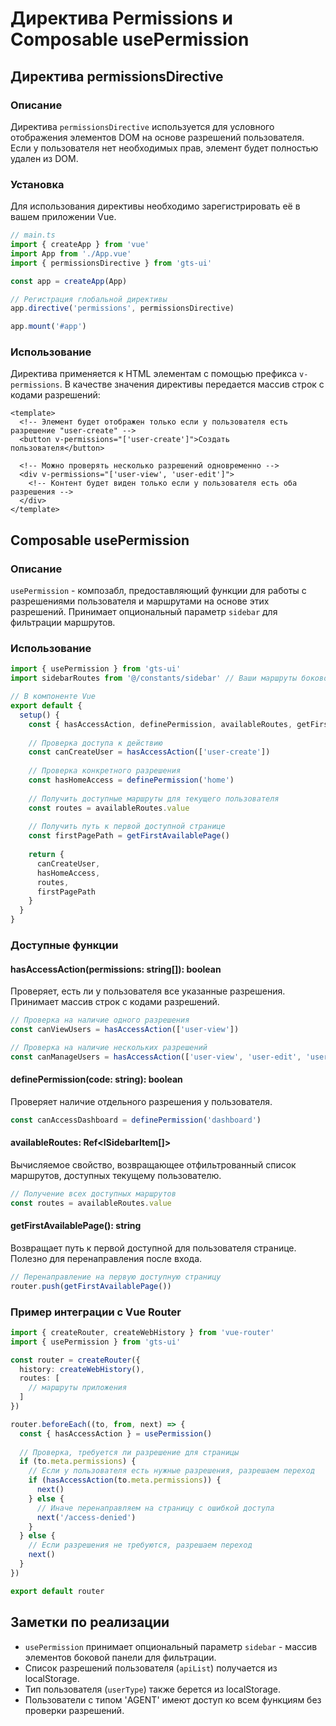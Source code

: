 # Директива Permissions и Composable usePermission

## Директива permissionsDirective

### Описание

Директива `permissionsDirective` используется для условного отображения элементов DOM на основе разрешений пользователя. Если у пользователя нет необходимых прав, элемент будет полностью удален из DOM.

### Установка

Для использования директивы необходимо зарегистрировать её в вашем приложении Vue.

```typescript
// main.ts
import { createApp } from 'vue'
import App from './App.vue'
import { permissionsDirective } from 'gts-ui'

const app = createApp(App)

// Регистрация глобальной директивы
app.directive('permissions', permissionsDirective)

app.mount('#app')
```

### Использование

Директива применяется к HTML элементам с помощью префикса `v-permissions`. В качестве значения директивы передается массив строк с кодами разрешений:

```vue
<template>
  <!-- Элемент будет отображен только если у пользователя есть разрешение "user-create" -->
  <button v-permissions="['user-create']">Создать пользователя</button>

  <!-- Можно проверять несколько разрешений одновременно -->
  <div v-permissions="['user-view', 'user-edit']">
    <!-- Контент будет виден только если у пользователя есть оба разрешения -->
  </div>
</template>
```

## Composable usePermission

### Описание

`usePermission` - композабл, предоставляющий функции для работы с разрешениями пользователя и маршрутами на основе этих разрешений. Принимает опциональный параметр `sidebar` для фильтрации маршрутов.

### Использование

```typescript
import { usePermission } from 'gts-ui'
import sidebarRoutes from '@/constants/sidebar' // Ваши маршруты боковой панели

// В компоненте Vue
export default {
  setup() {
    const { hasAccessAction, definePermission, availableRoutes, getFirstAvailablePage } = usePermission(sidebarRoutes)
    
    // Проверка доступа к действию
    const canCreateUser = hasAccessAction(['user-create'])
    
    // Проверка конкретного разрешения
    const hasHomeAccess = definePermission('home')
    
    // Получить доступные маршруты для текущего пользователя
    const routes = availableRoutes.value
    
    // Получить путь к первой доступной странице
    const firstPagePath = getFirstAvailablePage()
    
    return {
      canCreateUser,
      hasHomeAccess,
      routes,
      firstPagePath
    }
  }
}
```

### Доступные функции

#### hasAccessAction(permissions: string[]): boolean

Проверяет, есть ли у пользователя все указанные разрешения. Принимает массив строк с кодами разрешений.

```typescript
// Проверка на наличие одного разрешения
const canViewUsers = hasAccessAction(['user-view'])

// Проверка на наличие нескольких разрешений
const canManageUsers = hasAccessAction(['user-view', 'user-edit', 'user-delete'])
```

#### definePermission(code: string): boolean

Проверяет наличие отдельного разрешения у пользователя.

```typescript
const canAccessDashboard = definePermission('dashboard')
```

#### availableRoutes: Ref<ISidebarItem[]>

Вычисляемое свойство, возвращающее отфильтрованный список маршрутов, доступных текущему пользователю.

```typescript
// Получение всех доступных маршрутов
const routes = availableRoutes.value
```

#### getFirstAvailablePage(): string

Возвращает путь к первой доступной для пользователя странице. Полезно для перенаправления после входа.

```typescript
// Перенаправление на первую доступную страницу
router.push(getFirstAvailablePage())
```

### Пример интеграции с Vue Router

```typescript
import { createRouter, createWebHistory } from 'vue-router'
import { usePermission } from 'gts-ui'

const router = createRouter({
  history: createWebHistory(),
  routes: [
    // маршруты приложения
  ]
})

router.beforeEach((to, from, next) => {
  const { hasAccessAction } = usePermission()
  
  // Проверка, требуется ли разрешение для страницы
  if (to.meta.permissions) {
    // Если у пользователя есть нужные разрешения, разрешаем переход
    if (hasAccessAction(to.meta.permissions)) {
      next()
    } else {
      // Иначе перенаправляем на страницу с ошибкой доступа
      next('/access-denied')
    }
  } else {
    // Если разрешения не требуются, разрешаем переход
    next()
  }
})

export default router
```

## Заметки по реализации

- `usePermission` принимает опциональный параметр `sidebar` - массив элементов боковой панели для фильтрации.
- Список разрешений пользователя (`apiList`) получается из localStorage.
- Тип пользователя (`userType`) также берется из localStorage.
- Пользователи с типом 'AGENT' имеют доступ ко всем функциям без проверки разрешений.

